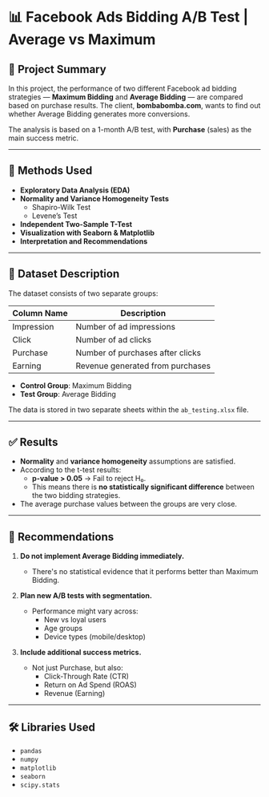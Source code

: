 # 📊 Facebook Ads Bidding A/B Test | Average vs Maximum

## 🧠 Project Summary

In this project, the performance of two different Facebook ad bidding strategies — **Maximum Bidding** and **Average Bidding** — are compared based on purchase results. The client, **bombabomba.com**, wants to find out whether Average Bidding generates more conversions.

The analysis is based on a 1-month A/B test, with **Purchase** (sales) as the main success metric.

---

## 🔎 Methods Used

- **Exploratory Data Analysis (EDA)**
- **Normality and Variance Homogeneity Tests**
  - Shapiro-Wilk Test
  - Levene’s Test
- **Independent Two-Sample T-Test**
- **Visualization with Seaborn & Matplotlib**
- **Interpretation and Recommendations**

---

## 📁 Dataset Description

The dataset consists of two separate groups:

| Column Name | Description                      |
|-------------|----------------------------------|
| Impression  | Number of ad impressions         |
| Click       | Number of ad clicks              |
| Purchase    | Number of purchases after clicks |
| Earning     | Revenue generated from purchases |

- **Control Group**: Maximum Bidding  
- **Test Group**: Average Bidding

The data is stored in two separate sheets within the `ab_testing.xlsx` file.

---

## ✅ Results

- **Normality** and **variance homogeneity** assumptions are satisfied.
- According to the t-test results:
  - **p-value > 0.05** → Fail to reject H₀.
  - This means there is **no statistically significant difference** between the two bidding strategies.
- The average purchase values between the groups are very close.

---

## 🎯 Recommendations

1. **Do not implement Average Bidding immediately.**
   - There's no statistical evidence that it performs better than Maximum Bidding.

2. **Plan new A/B tests with segmentation.**
   - Performance might vary across:
     - New vs loyal users
     - Age groups
     - Device types (mobile/desktop)

3. **Include additional success metrics.**
   - Not just Purchase, but also:
     - Click-Through Rate (CTR)
     - Return on Ad Spend (ROAS)
     - Revenue (Earning)

---

## 🛠 Libraries Used

- `pandas`
- `numpy`
- `matplotlib`
- `seaborn`
- `scipy.stats`

